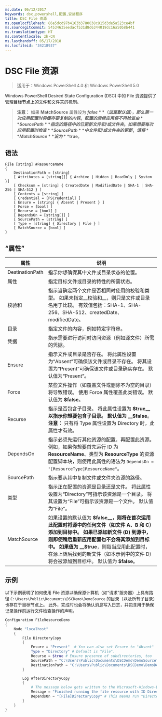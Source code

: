 ```yaml
---
ms.date: 06/12/2017
keywords: dsc,powershell,配置,安装程序
title: DSC File 资源
ms.openlocfilehash: 86a5dcd97b4163b3780038c815d3de5a523ce4bf
ms.sourcegitcommit: 54534635eedacf531d8d6344019dc16a50b8b441
ms.translationtype: HT
ms.contentlocale: zh-CN
ms.lasthandoff: 05/17/2018
ms.locfileid: "34218937"
---
```

# <a name="dsc-file-resource"></a>DSC File 资源

> 适用于：Windows PowerShell 4.0 和 Windows PowerShell 5.0

Windows PowerShell Desired State Configuration (DSC) 中的 File 资源提供了管理目标节点上的文件和文件夹的机制。

>**注意：** 如果 **MatchSource** 属性设为 **$false**（这是默认值），那么第一次应用配置时将缓存要复制的内容。
>配置的后续应用将不再检查由 **SourcePath** 指定的路径中的已更新文件和/或文件夹。 如果想要每次应用配置时检查 **SourcePath** 中文件和/或文件夹的更新，请将 **MatchSource** 设为 **$true**。

## <a name="syntax"></a>语法
```
File [string] #ResourceName
{
    DestinationPath = [string]
    [ Attributes = [string[]] { Archive | Hidden | ReadOnly | System }]
    [ Checksum = [string] { CreatedDate | ModifiedDate | SHA-1 | SHA-256 | SHA-512 } ]
    [ Contents = [string] ]
    [ Credential = [PSCredential] ]
    [ Ensure = [string] { Absent | Present } ]
    [ Force = [bool] ]
    [ Recurse = [bool] ]
    [ DependsOn = [string[]] ]
    [ SourcePath = [string] ]
    [ Type = [string] { Directory | File } ]
    [ MatchSource = [bool] ]
}
```

## <a name="properties"></a>“属性”

|  属性  |  说明   |
|---|---|
| DestinationPath| 指示你想确保其中文件或目录状态的位置。|
| 属性| 指定目标文件或目录的特性的所需状态。|
| 校验和| 指示当确定两个文件是否相同时使用的校验和类型。 如果未指定__校验和__，则只是文件或目录名用于比较。 有效值包括：SHA-1、SHA-256、SHA-512、createdDate、modifiedDate。|
| 目录| 指定文件的内容，例如特定字符串。|
| 凭据| 指示需要进行访问时访问资源（例如源文件）所需的凭据。|
| Ensure| 指示文件或目录是否存在。 将此属性设置为“Absent”可确保该文件或目录不存在。 将其设置为“Present”可确保该文件或目录确实存在。 默认值为“Present”。|
| Force| 某些文件操作（如覆盖文件或删除不为空的目录）将导致错误。 使用 Force 属性覆盖此类错误。 默认值为 __$false__。|
| Recurse| 指示是否包含子目录。 将此属性设置为 __$true__ 以指示你想要包含子目录。 默认值为 __$false__。 **注意：** 只有将 Type 属性设置为 Directory 时，此属性才有效。|
| DependsOn | 指示必须先运行其他资源的配置，再配置此资源。 例如，如果你想要首先运行 ID 为 __ResourceName__、类型为 __ResourceType__ 的资源配置脚本块，则使用此属性的语法为 `DependsOn = "[ResourceType]ResourceName"`。|
| SourcePath| 指示要从其中复制文件或文件夹资源的路径。|
| 类型| 指示正在配置的资源是目录还是文件。 将此属性设置为“Directory”可指示该资源是一个目录。 将其设置为“File”可指示该资源是一个文件。 默认值为“File”。|
| MatchSource| 如果设置的默认值为 __$false__，则将在首次运用此配置时将源中的任何文件（如文件 A、B 和 C）添加到目标中。 如果已添加新文件 (D) 到源中，则即使稍后重新应用配置也不会将其添加到目标中。 如果值为 __$true__，则每当应用此配置时，在源上随后找到的新文件（如本示例中的文件 D）将会被添加到目标中。 默认值为 **$false**。|

## <a name="example"></a>示例

以下示例表明了如何使用 File 资源以确保源计算机（如“请求”服务器）上具有路径 `C:\Users\Public\Documents\DSCDemo\DemoSource` 的目录（以及所有子目录）也存在于目标节点上。 此外，完成时也会将确认消息写入日志，并包含用于确保记录操作前运行文件检查操作的声明。

```powershell
Configuration FileResourceDemo
{
    Node "localhost"
    {
        File DirectoryCopy
        {
            Ensure = "Present"  # You can also set Ensure to "Absent"
            Type = "Directory" # Default is "File".
            Recurse = $true # Ensure presence of subdirectories, too
            SourcePath = "C:\Users\Public\Documents\DSCDemo\DemoSource"
            DestinationPath = "C:\Users\Public\Documents\DSCDemo\DemoDestination"
        }

        Log AfterDirectoryCopy
        {
            # The message below gets written to the Microsoft-Windows-Desired State Configuration/Analytic log
            Message = "Finished running the file resource with ID DirectoryCopy"
            DependsOn = "[File]DirectoryCopy" # This means run "DirectoryCopy" first.
        }
    }
}
```